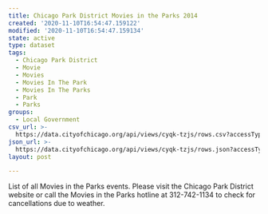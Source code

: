 ```yaml
---
title: Chicago Park District Movies in the Parks 2014
created: '2020-11-10T16:54:47.159122'
modified: '2020-11-10T16:54:47.159134'
state: active
type: dataset
tags:
  - Chicago Park District
  - Movie
  - Movies
  - Movies In The Park
  - Movies In The Parks
  - Park
  - Parks
groups:
  - Local Government
csv_url: >-
  https://data.cityofchicago.org/api/views/cyqk-tzjs/rows.csv?accessType=DOWNLOAD
json_url: >-
  https://data.cityofchicago.org/api/views/cyqk-tzjs/rows.json?accessType=DOWNLOAD
layout: post

---
```

List of all Movies in the Parks events.  Please visit the Chicago Park District website or call the Movies in the Parks hotline at 312-742-1134  to check for cancellations due to weather.
